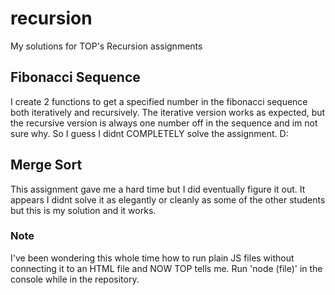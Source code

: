 # recursion
My solutions for TOP's Recursion assignments

## Fibonacci Sequence
I create 2 functions to get a specified number in the fibonacci sequence both iteratively and recursively. The iterative version works as expected, but the recursive version is always one number off in the sequence and im not sure why. So I guess I didnt COMPLETELY solve the assignment. D:

## Merge Sort
This assignment gave me a hard time but I did eventually figure it out. It appears I didnt solve it as elegantly or cleanly as some of the other students but this is my solution and it works.

### Note
I've been wondering this whole time how to run plain JS files without connecting it to an HTML file and NOW TOP tells me. 
Run 'node (file)' in the console while in the repository.
